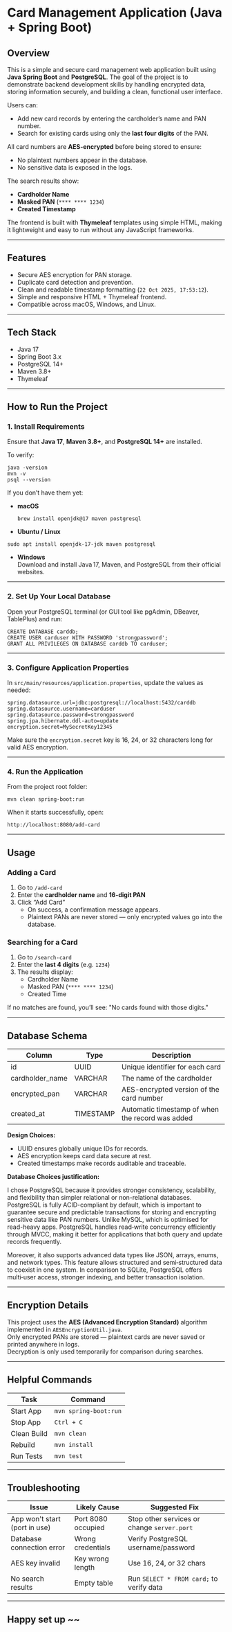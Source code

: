 # Card Management Application (Java + Spring Boot)

## Overview
This is a simple and secure card management web application built using **Java Spring Boot** and **PostgreSQL**. The goal of the project is to demonstrate backend development skills by handling encrypted data, storing information securely, and building a clean, functional user interface.

Users can:
- Add new card records by entering the cardholder’s name and PAN number.
- Search for existing cards using only the **last four digits** of the PAN.

All card numbers are **AES-encrypted** before being stored to ensure:
- No plaintext numbers appear in the database.
- No sensitive data is exposed in the logs.

The search results show:
- **Cardholder Name**
- **Masked PAN** (`**** **** 1234`)
- **Created Timestamp**

The frontend is built with **Thymeleaf** templates using simple HTML, making it lightweight and easy to run without any JavaScript frameworks.

---

## Features
- Secure AES encryption for PAN storage.  
- Duplicate card detection and prevention.  
- Clean and readable timestamp formatting (`22 Oct 2025, 17:53:12`).  
- Simple and responsive HTML + Thymeleaf frontend.  
- Compatible across macOS, Windows, and Linux.  

---

## Tech Stack
- Java 17  
- Spring Boot 3.x  
- PostgreSQL 14+  
- Maven 3.8+  
- Thymeleaf  

---

## How to Run the Project

### 1. Install Requirements
Ensure that **Java 17**, **Maven 3.8+**, and **PostgreSQL 14+** are installed.

To verify:
```
java -version
mvn -v
psql --version
```

If you don’t have them yet:
- **macOS**
  ```
  brew install openjdk@17 maven postgresql
  ```
 - **Ubuntu / Linux**
  ```
  sudo apt install openjdk-17-jdk maven postgresql
  ```
- **Windows**  
Download and install Java 17, Maven, and PostgreSQL from their official websites.

---

### 2. Set Up Your Local Database
Open your PostgreSQL terminal (or GUI tool like pgAdmin, DBeaver, TablePlus) and run:
```
CREATE DATABASE carddb;
CREATE USER carduser WITH PASSWORD 'strongpassword';
GRANT ALL PRIVILEGES ON DATABASE carddb TO carduser;
```

---

### 3. Configure Application Properties
In `src/main/resources/application.properties`, update the values as needed:
```
spring.datasource.url=jdbc:postgresql://localhost:5432/carddb
spring.datasource.username=carduser
spring.datasource.password=strongpassword
spring.jpa.hibernate.ddl-auto=update
encryption.secret=MySecretKey12345
```

Make sure the `encryption.secret` key is 16, 24, or 32 characters long for valid AES encryption.

---

### 4. Run the Application
From the project root folder:
```
mvn clean spring-boot:run
```

When it starts successfully, open:
```
http://localhost:8080/add-card
```


---

## Usage

### Adding a Card
1. Go to `/add-card`  
2. Enter the **cardholder name** and **16-digit PAN**  
3. Click “Add Card”  
   - On success, a confirmation message appears.  
   - Plaintext PANs are never stored — only encrypted values go into the database.

### Searching for a Card
1. Go to `/search-card`  
2. Enter the **last 4 digits** (e.g. `1234`)  
3. The results display:
   - Cardholder Name  
   - Masked PAN (`**** **** 1234`)  
   - Created Time

If no matches are found, you’ll see:
"No cards found with those digits."


---

## Database Schema

| Column | Type | Description |
|--------|------|-------------|
| id | UUID | Unique identifier for each card |
| cardholder_name | VARCHAR | The name of the cardholder |
| encrypted_pan | VARCHAR | AES-encrypted version of the card number |
| created_at | TIMESTAMP | Automatic timestamp of when the record was added |

**Design Choices:**
- UUID ensures globally unique IDs for records.  
- AES encryption keeps card data secure at rest.  
- Created timestamps make records auditable and traceable.

**Database Choices justification:**

I chose PostgreSQL because it provides stronger consistency, scalability, and flexibility than simpler relational or non-relational databases. PostgreSQL is fully ACID-compliant by default, which is important to guarantee secure and predictable transactions for storing and encrypting sensitive data like PAN numbers. Unlike MySQL, which is optimised for read-heavy apps. PostgreSQL handles read‑write concurrency efficiently through MVCC, making it better for applications that both query and update records frequently.​

Moreover, it also supports advanced data types like JSON, arrays, enums, and network types. This feature allows structured and semi‑structured data to coexist in one system. In conparison to SQLite, PostgreSQL offers multi‑user access, stronger indexing, and better transaction isolation.

---

## Encryption Details
This project uses the **AES (Advanced Encryption Standard)** algorithm implemented in `AESEncryptionUtil.java`.  
Only encrypted PANs are stored — plaintext cards are never saved or printed anywhere in logs.  
Decryption is only used temporarily for comparison during searches.

---

## Helpful Commands

| Task | Command |
|------|----------|
| Start App | `mvn spring-boot:run` |
| Stop App | `Ctrl + C` |
| Clean Build | `mvn clean` |
| Rebuild | `mvn install` |
| Run Tests | `mvn test` |

---

## Troubleshooting

| Issue | Likely Cause | Suggested Fix |
|-------|---------------|----------------|
| App won't start (port in use) | Port 8080 occupied | Stop other services or change `server.port` |
| Database connection error | Wrong credentials | Verify PostgreSQL username/password |
| AES key invalid | Key wrong length | Use 16, 24, or 32 chars |
| No search results | Empty table | Run `SELECT * FROM card;` to verify data |

---

## Happy set up ~~






